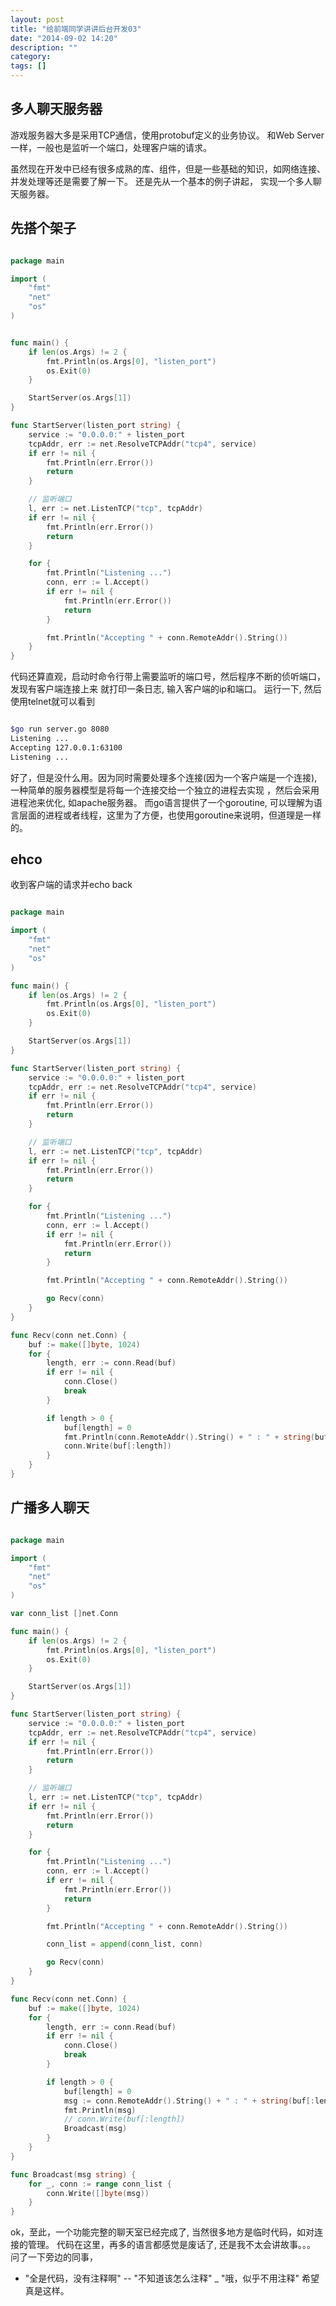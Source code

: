 ```yaml
---
layout: post
title: "给前端同学讲讲后台开发03"
date: "2014-09-02 14:20"
description: ""
category: 
tags: []
---
```


多人聊天服务器
--------------

游戏服务器大多是采用TCP通信，使用protobuf定义的业务协议。
和Web Server 一样，一般也是监听一个端口，处理客户端的请求。

虽然现在开发中已经有很多成熟的库、组件，但是一些基础的知识，如网络连接、
并发处理等还是需要了解一下。
还是先从一个基本的例子讲起， 实现一个多人聊天服务器。

先搭个架子
----------

``` go

package main

import (
	"fmt"
	"net"
	"os"
)


func main() {
	if len(os.Args) != 2 {
		fmt.Println(os.Args[0], "listen_port")
		os.Exit(0)
	}

	StartServer(os.Args[1])
}

func StartServer(listen_port string) {
	service := "0.0.0.0:" + listen_port
	tcpAddr, err := net.ResolveTCPAddr("tcp4", service)
	if err != nil {
		fmt.Println(err.Error())
		return
	}

	// 监听端口
	l, err := net.ListenTCP("tcp", tcpAddr)
	if err != nil {
		fmt.Println(err.Error())
		return
	}

	for {
		fmt.Println("Listening ...")
		conn, err := l.Accept()
		if err != nil {
			fmt.Println(err.Error())
			return
		}

		fmt.Println("Accepting " + conn.RemoteAddr().String())
	}
}

```

代码还算直观，启动时命令行带上需要监听的端口号，然后程序不断的侦听端口，发现有客户端连接上来
就打印一条日志, 输入客户端的ip和端口。 运行一下, 然后使用telnet就可以看到

``` sh

$go run server.go 8080
Listening ...
Accepting 127.0.0.1:63100
Listening ...

```


好了，但是没什么用。因为同时需要处理多个连接(因为一个客户端是一个连接), 一种简单的服务器模型是将每一个连接交给一个独立的进程去实现
，然后会采用进程池来优化, 如apache服务器。
而go语言提供了一个goroutine, 可以理解为语言层面的进程或者线程，这里为了方便，也使用goroutine来说明，但道理是一样的。

ehco
------

收到客户端的请求并echo back

``` go

package main

import (
	"fmt"
	"net"
	"os"
)

func main() {
	if len(os.Args) != 2 {
		fmt.Println(os.Args[0], "listen_port")
		os.Exit(0)
	}

	StartServer(os.Args[1])
}

func StartServer(listen_port string) {
	service := "0.0.0.0:" + listen_port
	tcpAddr, err := net.ResolveTCPAddr("tcp4", service)
	if err != nil {
		fmt.Println(err.Error())
		return
	}

	// 监听端口
	l, err := net.ListenTCP("tcp", tcpAddr)
	if err != nil {
		fmt.Println(err.Error())
		return
	}

	for {
		fmt.Println("Listening ...")
		conn, err := l.Accept()
		if err != nil {
			fmt.Println(err.Error())
			return
		}

		fmt.Println("Accepting " + conn.RemoteAddr().String())

		go Recv(conn)
	}
}

func Recv(conn net.Conn) {
	buf := make([]byte, 1024)
	for {
		length, err := conn.Read(buf)
		if err != nil {
			conn.Close()
			break
		}

		if length > 0 {
			buf[length] = 0
			fmt.Println(conn.RemoteAddr().String() + " : " + string(buf[:length]))
			conn.Write(buf[:length])
		}
	}
}

```

广播多人聊天
------------

``` go

package main

import (
	"fmt"
	"net"
	"os"
)

var conn_list []net.Conn

func main() {
	if len(os.Args) != 2 {
		fmt.Println(os.Args[0], "listen_port")
		os.Exit(0)
	}

	StartServer(os.Args[1])
}

func StartServer(listen_port string) {
	service := "0.0.0.0:" + listen_port
	tcpAddr, err := net.ResolveTCPAddr("tcp4", service)
	if err != nil {
		fmt.Println(err.Error())
		return
	}

	// 监听端口
	l, err := net.ListenTCP("tcp", tcpAddr)
	if err != nil {
		fmt.Println(err.Error())
		return
	}

	for {
		fmt.Println("Listening ...")
		conn, err := l.Accept()
		if err != nil {
			fmt.Println(err.Error())
			return
		}

		fmt.Println("Accepting " + conn.RemoteAddr().String())

		conn_list = append(conn_list, conn)

		go Recv(conn)
	}
}

func Recv(conn net.Conn) {
	buf := make([]byte, 1024)
	for {
		length, err := conn.Read(buf)
		if err != nil {
			conn.Close()
			break
		}

		if length > 0 {
			buf[length] = 0
			msg := conn.RemoteAddr().String() + " : " + string(buf[:length])
			fmt.Println(msg)
			// conn.Write(buf[:length])
			Broadcast(msg)
		}
	}
}

func Broadcast(msg string) {
	for _, conn := range conn_list {
		conn.Write([]byte(msg))
	}
}

```

ok，至此，一个功能完整的聊天室已经完成了, 当然很多地方是临时代码，如对连接的管理。
代码在这里，再多的语言都感觉是废话了, 还是我不太会讲故事。。。
问了一下旁边的同事，
- "全是代码，没有注释啊"
-- "不知道该怎么注释"
_ "哦，似乎不用注释"
希望真是这样。



